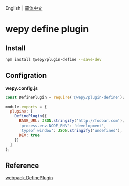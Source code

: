 English | [简体中文](./README.md)

# wepy define plugin

## Install

```bash
npm install @wepy/plugin-define --save-dev
```

## Configration

**wepy.config.js**
```javascript
const DefinePlugin = require('@wepy/plugin-define');

module.exports = {
  plugins: [
    DefinePlugin({
      BASE_URL: JSON.stringify('http://foobar.com'),
      'process.env.NODE_ENV': 'development',
      'typeof window': JSON.stringify('undefined'),
      DEV: true
    })
  ]
};
```

## Reference
[webpack.DefinePlugin](https://webpack.js.org/plugins/define-plugin/)



